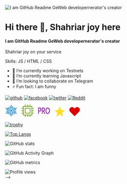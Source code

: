 ![I am GitHub Readme GeWeb developernerator's creator](https://arturssmirnovs.github.io/github-profile-rehttps://www.facebook.com/shahriar.joy.1441adme-generator/images/banner.png)

# Hi there 👋, Shahriar joy here
#### I am GitHub Readme GeWeb developernerator's creator

Shahriar joy on your service

Skills: JS / HTML / CSS

- 🔭 I’m currently working on Testnets 
- 🌱 I’m currently learning Javascript 
- 👯 I’m looking to collaborate on Telegram 
- ⚡ Fun fact: I am funny 


[<img src='https://cdn.jsdelivr.net/npm/simple-icons@3.0.1/icons/github.svg' alt='github' height='40'>](https://github.com/https://github.com/Joy9133)  [<img src='https://cdn.jsdelivr.net/npm/simple-icons@3.0.1/icons/facebook.svg' alt='facebook' height='40'>](https://www.facebook.com/shahriar.joy.1441)  [<img src='https://cdn.jsdelivr.net/npm/simple-icons@3.0.1/icons/twitter.svg' alt='twitter' height='40'>](https://twitter.com/Shahriar9133)  [<img src='https://cdn.jsdelivr.net/npm/simple-icons@3.0.1/icons/reddit.svg' alt='Reddit' height='40'>](https://www.reddit.com/user/Cool_boy)  

<a href='https://archiveprogram.github.com/'><img src='https://raw.githubusercontent.com/acervenky/animated-github-badges/master/assets/acbadge.gif' width='40' height='40'></a> <a href='https://docs.github.com/en/developers'><img src='https://raw.githubusercontent.com/acervenky/animated-github-badges/master/assets/devbadge.gif' width='40' height='40'></a> <a href='https://github.com/pricing'><img src='https://raw.githubusercontent.com/acervenky/animated-github-badges/master/assets/pro.gif' width='40' height='40'></a> <a href='https://stars.github.com/'><img src='https://raw.githubusercontent.com/acervenky/animated-github-badges/master/assets/starbadge.gif' width='35' height='35'></a> <a href='https://docs.github.com/en/github/supporting-the-open-source-community-with-github-sponsors'><img src='https://raw.githubusercontent.com/acervenky/animated-github-badges/master/assets/sponsorbadge.gif' width='35' height='35'></a> 

[![trophy](https://github-profile-trophy.vercel.app/?username=https://github.com/Joy9133)](https://github.com/ryo-ma/github-profile-trophy)

[![Top Langs](https://github-readme-stats.vercel.app/api/top-langs/?username=https://github.com/Joy9133)](https://github.com/anuraghazra/github-readme-stats)

![GitHub stats](https://github-readme-stats.vercel.app/api?username=https://github.com/Joy9133&show_icons=true)  

![GitHub Activity Graph](https://activity-graph.herokuapp.com/graph?username=https://github.com/Joy9133)  

![GitHub metrics](https://metrics.lecoq.io/https://github.com/Joy9133)  

![Profile views](https://gpvc.arturio.dev/https://github.com/Joy9133)  
-->
